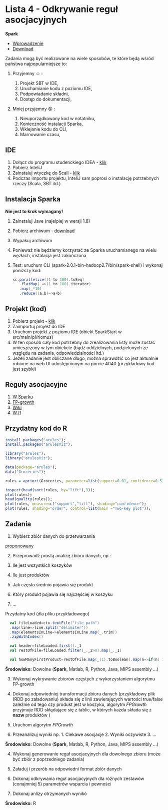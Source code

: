 Lista 4 - Odkrywanie reguł asocjacyjnych
==========

**Spark**
 - [Wprowadzenie](http://spark.apache.org/docs/latest/)
 - [Download](http://spark.apache.org/downloads.html)


Zadania mogą być realizowane na wiele sposobów, te które będą wśród państwa najpopularniejsze to:

1. Przyjemny :relaxed: :

   1. Projekt SBT w IDE,
   2. Uruchamianie kodu z poziomu IDE,
   3. Podpowiadanie składni, 
   4. Dostęp do dokumentacji,

2. Mniej przyjemny :rage: :

   1. Nieuporządkowany kod w notatniku,
   2. Konieczność instalacji Sparka,
   4. Wklejanie kodu do CLI,
   5. Marnowanie czasu,

IDE
-----
1. Dołącz do programu studenckiego IDEA - [klik](https://www.jetbrains.com/student/)
2. Pobierz InteliJ
3. Zainstaluj wtyczkę do Scali - [klik](https://www.jetbrains.com/help/idea/2016.2/creating-and-running-your-scala-application.html)
4. Podczas importu projektu, InteliJ sam poprosi o instalację potrzebnych rzeczy (Scala, SBT itd.)


Instalacja Sparka
-------------------

**Nie jest to krok wymagany!**

1. Zainstaluj Jave (najelpiej w wersji 1.8)
2. Pobierz archiwum - [download](http://spark.apache.org/downloads.html)
3. Wypakuj archiwum
4. Ponieważ nie będziemy korzystać ze Sparka uruchamianego na wielu węzłach, instalacja jest zakończona
5. Test: uruchum CLI (spark-2.0.1-bin-hadoop2.7/bin/spark-shell) i wykonaj poniższy kod:

   ```scala
   sc.parallelize((1 to 100).toSeq)
      .flatMap(_=>(1 to 100).iterator)
      .map(_*10)
      .reduce((a,b)=>a+b)
   ```

Projekt (kod)
--------------

1. Pobierz projekt - [klik](https://github.com/riomus/spark-start)
2. Zaimportuj projekt do IDE
3. Uruchom projekt z poziomu IDE (obiekt SparkStart w src/main/pl/riomus)
4. W ten sposób cały kod potrzebny do zrealizowania listy może zostać umieszczony w tym obiekcie (bądź oddzielnych, podzielonych ze względu na zadania, odpowiedzialności itd.)
5. Jeżeli zadanie jest obliczane długo, można sprawdzić co jest aktualnie robione na web UI udostępnionym na porcie 4040 (przykładowy kod jest szybki)


Reguły asocjacyjne
-------------------

1. [W Sparku](http://spark.apache.org/docs/latest/mllib-frequent-pattern-mining.html)
2. [FP-growth](http://www.dei.unipd.it/~capri/DATAMINING/PAPERS/HanPY00.pdf.gz)
3. [Wiki](https://en.wikipedia.org/wiki/Association_rule_learning)
3. [W R](https://www.r-bloggers.com/association-rule-learning-and-the-apriori-algorithm/)


Przydatny kod do R
--------------------

```R
install.packages("arules");
install.packages("arulesViz");

library("arules");
library("arulesViz");

data(package="arules");
data("Groceries");

rules = apriori(Groceries, parameter=list(support=0.01, confidence=0.5));

inspect(head(sort(rules, by="lift"),3));
plot(rules);
head(quality(rules));
plot(rules, measure=c("support","lift"), shading="confidence");
plot(rules, shading="order", control=list(main ="Two-key plot"));
```


Zadania
----------


1. Wybierz zbiór danych do przetwarzania
  
  [proponowany](https://sites.google.com/a/nu.edu.pk/tariq-mahmood/teaching-1/fall-12---dm/marketbasket.csv?attredirects=0&d=1)

2. Przeprowadź prostą analizę zbioru danych, np.:
   
  1. Ile jest wszystkich koszyków
  2. Ile jest produktów
  3. Jak często średnio pojawia się produkt
  4. Który produkt pojawia się najczęściej w koszyku
  5. ...

  Przydatny kod (dla pliku przykładowego)

  ```scala
    val fileLoaded=ctx.textFile("file_path")
    .map(line=>line.split("delimiter"))
    .map(elementsInLine=>elementsInLine.map(_.trim))
    .zipWithIndex()

    val header=fileLoaded.first()._1
    val restOfFile=fileLoaded.filter(_._2>0).map(_._1)

    val howManyFirstProduct=restOfFile.map(_(1).toBoolean).map(n=>if(n) 1 else 0).sum()
  ```

  **Środowisko:** Dowolne (**Spark**, Matlab, R, Python, Java, MIPS assembly ...)

3. Wykonaj wykrywanie zbiorów częstych z wykorzystaniem algorytmu FP-growth

  1. Dokonaj odpowiedniej transformacji zbioru danych (przykładowy plik (RDD po załadowaniu) składa się z linii zawierających wartości true/false zależnie od tego czy produkt jest w koszyku, algorytm *FPGrowth* przyjmuje RDD skłądające się z tablic, w których każda składa się z **nazw** produktów )
  2. Uruchom algorytm *FPGrowth*
  3. Przeanalizuj wyniki np.
    1. Ciekawe asocjacje
    2. Wyniki oczywiste
    3. ...

  **Środowisko:** Dowolne (**Spark**, Matlab, R, Python, Java, MIPS assembly ...)

4.  Wykonaj generowanie reguł asocjacyjnych dla dowolnego zbioru (może być zbiór z poprzedniego zadania)

  1. Załaduj i przerób na odpowiedni format zbiór danych
  2. Dokonaj odkrywania reguł asocjacyjnych dla różnych zestawów (conajmniej 5) parametrów wsparcia i pewności
  3. Dokonaj anlizy otrzymanych wynikó

  **Środowisko:** R

